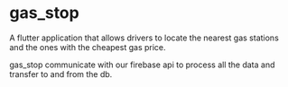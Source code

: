 # gas_stop

A flutter application that allows drivers to locate the nearest gas stations
and the ones with the cheapest gas price.

gas_stop communicate with our firebase api to process all the data and transfer to and from
the db.